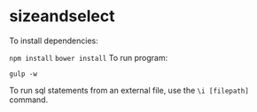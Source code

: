 # sizeandselect

To install dependencies:

```npm install```
```bower install```
To run program:

```gulp -w```

To run sql statements from an external file, use the `\i [filepath]` command.
